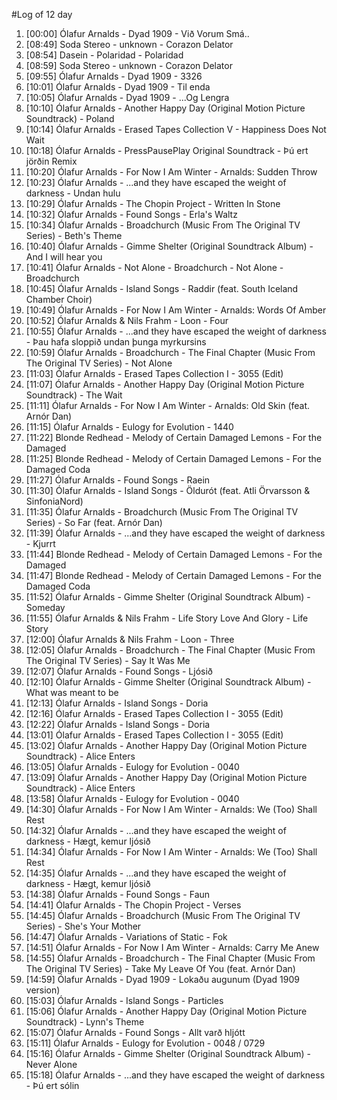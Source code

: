 #Log of 12 day

1. [00:00] Ólafur Arnalds - Dyad 1909 - Við Vorum Smá..
1. [08:49] Soda Stereo - unknown - Corazon Delator
1. [08:54] Dasein - Polaridad - Polaridad
1. [08:59] Soda Stereo - unknown - Corazon Delator
1. [09:55] Ólafur Arnalds - Dyad 1909 - 3326
1. [10:01] Ólafur Arnalds - Dyad 1909 - Til enda
1. [10:05] Ólafur Arnalds - Dyad 1909 - ...Og Lengra
1. [10:10] Ólafur Arnalds - Another Happy Day (Original Motion Picture Soundtrack) - Poland
1. [10:14] Ólafur Arnalds - Erased Tapes Collection V - Happiness Does Not Wait
1. [10:18] Ólafur Arnalds - PressPausePlay Original Soundtrack - Þú ert jörðin Remix
1. [10:20] Ólafur Arnalds - For Now I Am Winter - Arnalds: Sudden Throw
1. [10:23] Ólafur Arnalds - ...and they have escaped the weight of darkness - Undan hulu
1. [10:29] Ólafur Arnalds - The Chopin Project - Written In Stone
1. [10:32] Ólafur Arnalds - Found Songs - Erla's Waltz
1. [10:34] Ólafur Arnalds - Broadchurch (Music From The Original TV Series) - Beth's Theme
1. [10:40] Ólafur Arnalds - Gimme Shelter (Original Soundtrack Album) - And I will hear you
1. [10:41] Ólafur Arnalds - Not Alone - Broadchurch - Not Alone - Broadchurch
1. [10:45] Ólafur Arnalds - Island Songs - Raddir (feat. South Iceland Chamber Choir)
1. [10:49] Ólafur Arnalds - For Now I Am Winter - Arnalds: Words Of Amber
1. [10:52] Ólafur Arnalds & Nils Frahm - Loon - Four
1. [10:55] Ólafur Arnalds - ...and they have escaped the weight of darkness - Þau hafa sloppið undan þunga myrkursins
1. [10:59] Ólafur Arnalds - Broadchurch - The Final Chapter (Music From The Original TV Series) - Not Alone
1. [11:03] Ólafur Arnalds - Erased Tapes Collection I - 3055 (Edit)
1. [11:07] Ólafur Arnalds - Another Happy Day (Original Motion Picture Soundtrack) - The Wait
1. [11:11] Ólafur Arnalds - For Now I Am Winter - Arnalds: Old Skin (feat. Arnór Dan)
1. [11:15] Ólafur Arnalds - Eulogy for Evolution - 1440
1. [11:22] Blonde Redhead - Melody of Certain Damaged Lemons - For the Damaged
1. [11:25] Blonde Redhead - Melody of Certain Damaged Lemons - For the Damaged Coda
1. [11:27] Ólafur Arnalds - Found Songs - Raein
1. [11:30] Ólafur Arnalds - Island Songs - Öldurót (feat. Atli Örvarsson & SinfoniaNord)
1. [11:35] Ólafur Arnalds - Broadchurch (Music From The Original TV Series) - So Far (feat. Arnór Dan)
1. [11:39] Ólafur Arnalds - ...and they have escaped the weight of darkness - Kjurrt
1. [11:44] Blonde Redhead - Melody of Certain Damaged Lemons - For the Damaged
1. [11:47] Blonde Redhead - Melody of Certain Damaged Lemons - For the Damaged Coda
1. [11:52] Ólafur Arnalds - Gimme Shelter (Original Soundtrack Album) - Someday
1. [11:55] Ólafur Arnalds & Nils Frahm - Life Story Love And Glory - Life Story
1. [12:00] Ólafur Arnalds & Nils Frahm - Loon - Three
1. [12:05] Ólafur Arnalds - Broadchurch - The Final Chapter (Music From The Original TV Series) - Say It Was Me
1. [12:07] Ólafur Arnalds - Found Songs - Ljósið
1. [12:10] Ólafur Arnalds - Gimme Shelter (Original Soundtrack Album) - What was meant to be
1. [12:13] Ólafur Arnalds - Island Songs - Doria
1. [12:16] Ólafur Arnalds - Erased Tapes Collection I - 3055 (Edit)
1. [12:22] Ólafur Arnalds - Island Songs - Doria
1. [13:01] Ólafur Arnalds - Erased Tapes Collection I - 3055 (Edit)
1. [13:02] Ólafur Arnalds - Another Happy Day (Original Motion Picture Soundtrack) - Alice Enters
1. [13:05] Ólafur Arnalds - Eulogy for Evolution - 0040
1. [13:09] Ólafur Arnalds - Another Happy Day (Original Motion Picture Soundtrack) - Alice Enters
1. [13:58] Ólafur Arnalds - Eulogy for Evolution - 0040
1. [14:30] Ólafur Arnalds - For Now I Am Winter - Arnalds: We (Too) Shall Rest
1. [14:32] Ólafur Arnalds - ...and they have escaped the weight of darkness - Hægt, kemur ljósið
1. [14:34] Ólafur Arnalds - For Now I Am Winter - Arnalds: We (Too) Shall Rest
1. [14:35] Ólafur Arnalds - ...and they have escaped the weight of darkness - Hægt, kemur ljósið
1. [14:38] Ólafur Arnalds - Found Songs - Faun
1. [14:41] Ólafur Arnalds - The Chopin Project - Verses
1. [14:45] Ólafur Arnalds - Broadchurch (Music From The Original TV Series) - She's Your Mother
1. [14:47] Ólafur Arnalds - Variations of Static - Fok
1. [14:51] Ólafur Arnalds - For Now I Am Winter - Arnalds: Carry Me Anew
1. [14:55] Ólafur Arnalds - Broadchurch - The Final Chapter (Music From The Original TV Series) - Take My Leave Of You (feat. Arnór Dan)
1. [14:59] Ólafur Arnalds - Dyad 1909 - Lokaðu augunum (Dyad 1909 version)
1. [15:03] Ólafur Arnalds - Island Songs - Particles
1. [15:06] Ólafur Arnalds - Another Happy Day (Original Motion Picture Soundtrack) - Lynn's Theme
1. [15:07] Ólafur Arnalds - Found Songs - Allt varð hljótt
1. [15:11] Ólafur Arnalds - Eulogy for Evolution - 0048 / 0729
1. [15:16] Ólafur Arnalds - Gimme Shelter (Original Soundtrack Album) - Never Alone
1. [15:18] Ólafur Arnalds - ...and they have escaped the weight of darkness - Þú ert sólin
